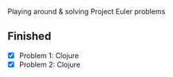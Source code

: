 Playing around & solving Project Euler problems

## Finished

- [X] Problem 1: Clojure
- [X] Problem 2: Clojure
